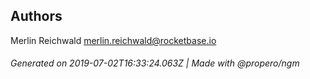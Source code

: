 ## Authors

Merlin Reichwald <merlin.reichwald@rocketbase.io>

###### Generated on 2019-07-02T16:33:24.063Z | Made with @propero/ngm